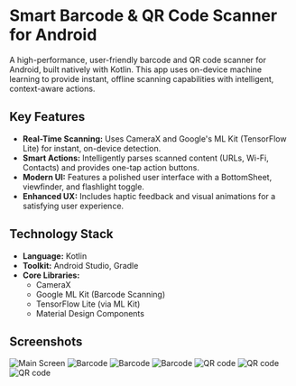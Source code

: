 # Smart Barcode & QR Code Scanner for Android

A high-performance, user-friendly barcode and QR code scanner for Android, built natively with Kotlin. This app uses on-device machine learning to provide instant, offline scanning capabilities with intelligent, context-aware actions.

## Key Features
- **Real-Time Scanning:** Uses CameraX and Google's ML Kit (TensorFlow Lite) for instant, on-device detection.
- **Smart Actions:** Intelligently parses scanned content (URLs, Wi-Fi, Contacts) and provides one-tap action buttons.
- **Modern UI:** Features a polished user interface with a BottomSheet, viewfinder, and flashlight toggle.
- **Enhanced UX:** Includes haptic feedback and visual animations for a satisfying user experience.

## Technology Stack
- **Language:** Kotlin
- **Toolkit:** Android Studio, Gradle
- **Core Libraries:**
  - CameraX
  - Google ML Kit (Barcode Scanning)
  - TensorFlow Lite (via ML Kit)
  - Material Design Components

## Screenshots
![Main Screen](assets/icvscanner.jpg)
![Barcode](assets/barcode-1.jpg)
![Barcode](assets/barcode-2.jpg)
![Barcode](assets/barcode-3.jpg)
![QR code](assets/qr-1.jpg)
![QR code](assets/qr-2.jpg)
![QR code](assets/qr-3.jpg)
